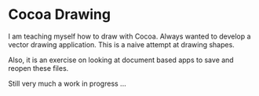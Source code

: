 Cocoa Drawing
============

I am teaching myself how to draw with Cocoa. Always wanted to develop
a vector drawing application. This is a naive attempt at drawing shapes.

Also, it is an exercise on looking at document based apps to save and reopen
these files. 

Still very much a work in progress ...


